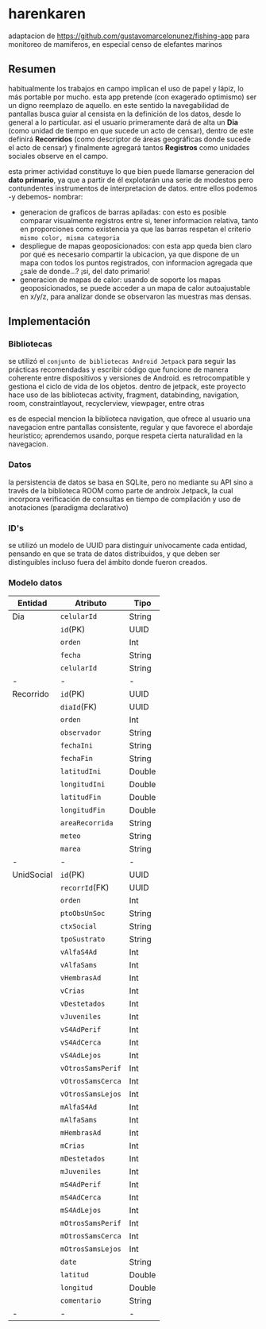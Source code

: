 # harenkaren
adaptacion de https://github.com/gustavomarcelonunez/fishing-app para monitoreo de mamiferos, en especial censo de elefantes marinos

## Resumen
habitualmente los trabajos en campo implican el uso de papel y lápiz, lo más portable por mucho. esta app pretende (con exagerado optimismo) ser un digno reemplazo de aquello. en este sentido la navegabilidad de pantallas busca guiar al censista en la definición de los datos, desde lo general a lo particular.
asi el usuario primeramente dará de alta un **Dia** (como unidad de tiempo en que sucede un acto de censar), dentro de este definirá **Recorridos** (como descriptor de áreas geográficas donde sucede el acto de censar) y finalmente agregará tantos **Registros** como unidades sociales observe en el campo.

esta primer actividad constituye lo que bien puede llamarse generacion del **dato primario**, ya que a partir de él explotarán una serie de modestos pero contundentes instrumentos de interpretacion de datos.
entre ellos podemos -y debemos- nombrar:
- generacion de graficos de barras apiladas: con esto es posible comparar visualmente registros entre si, tener informacion relativa, tanto en proporciones como existencia ya que las barras respetan el criterio `mismo color, misma categoria`
- despliegue de mapas geoposicionados: con esta app queda bien claro por qué es necesario compartir la ubicacion, ya que dispone de un mapa con todos los puntos registrados, con informacion agregada que ¿sale de donde...? ¡si, del dato primario!
- generacion de mapas de calor: usando de soporte los mapas geoposicionados, se puede acceder a un mapa de calor autoajustable en x/y/z, para analizar donde se observaron las muestras mas densas.

## Implementación
### Bibliotecas
se utilizó el `conjunto de bibliotecas Android Jetpack` para seguir las prácticas recomendadas y escribir código que funcione de manera coherente entre dispositivos y versiones de Android.
es retrocompatible y gestiona el ciclo de vida de los objetos. dentro de jetpack, este proyecto hace uso de las bibliotecas activity, fragment, databinding, navigation, room, constraintlayout, recyclerview, viewpager, entre otras

es de especial mencion la biblioteca navigation, que ofrece al usuario una navegacion entre pantallas consistente, regular y que favorece el abordaje heuristico; aprendemos usando, porque respeta cierta naturalidad en la navegacion. 
### Datos
la persistencia de datos se basa en SQLite, pero no mediante su API sino a través de la biblioteca ROOM como parte de androix Jetpack, la cual incorpora verificación de consultas en tiempo de compilación y uso de anotaciones (paradigma declarativo)

### ID's
se utilizó un modelo de UUID para distinguir unívocamente cada entidad, pensando en que se trata de datos distribuidos, y que deben ser distinguibles incluso fuera del ámbito donde fueron creados.

### Modelo datos

|Entidad			|Atributo                       |Tipo                         |
|-------------|-------------------------------|-----------------------------|
|Dia					|`celularId`			|String|
||`id`(PK)											|UUID|
||`orden`            						|Int|
||`fecha`            						|String|
||`celularId`            				|String|
|-|-|-|
|Recorrido|`id`(PK)        			|UUID|
||`diaId`(FK)										|UUID|
||`orden`            						|Int|
||`observador`            			|String|
||`fechaIni`            				|String|
||`fechaFin`            				|String|
||`latitudIni`            			|Double|
||`longitudIni`            			|Double|
||`latitudFin`            			|Double|
||`longitudFin`            			|Double|
||`areaRecorrida`            		|String|
||`meteo`            						|String|
||`marea`            						|String|
|-|-|-|
|UnidSocial|`id`(PK)         		|UUID|
||`recorrId`(FK)								|UUID|
||`orden`            						|Int|
||`ptoObsUnSoc`            			|String|
||`ctxSocial`            				|String|
||`tpoSustrato`            			|String|
||`vAlfaS4Ad`            				|Int|
||`vAlfaSams`            				|Int|
||`vHembrasAd`            			|Int|
||`vCrias`            					|Int|
||`vDestetados`            			|Int|
||`vJuveniles`            			|Int|
||`vS4AdPerif`            			|Int|
||`vS4AdCerca`            			|Int|
||`vS4AdLejos`            			|Int|
||`vOtrosSamsPerif`            	|Int|
||`vOtrosSamsCerca`            	|Int|
||`vOtrosSamsLejos`            	|Int|
||`mAlfaS4Ad`            				|Int|
||`mAlfaSams`            				|Int|
||`mHembrasAd`            			|Int|
||`mCrias`            					|Int|
||`mDestetados`            			|Int|
||`mJuveniles`            			|Int|
||`mS4AdPerif`            			|Int|
||`mS4AdCerca`            			|Int|
||`mS4AdLejos`            			|Int|
||`mOtrosSamsPerif`            	|Int|
||`mOtrosSamsCerca`            	|Int|
||`mOtrosSamsLejos`            	|Int|
||`date`          							|String|
||`latitud`            					|Double|
||`longitud`            				|Double|
||`comentario`            			|String|
|-|-|-|
